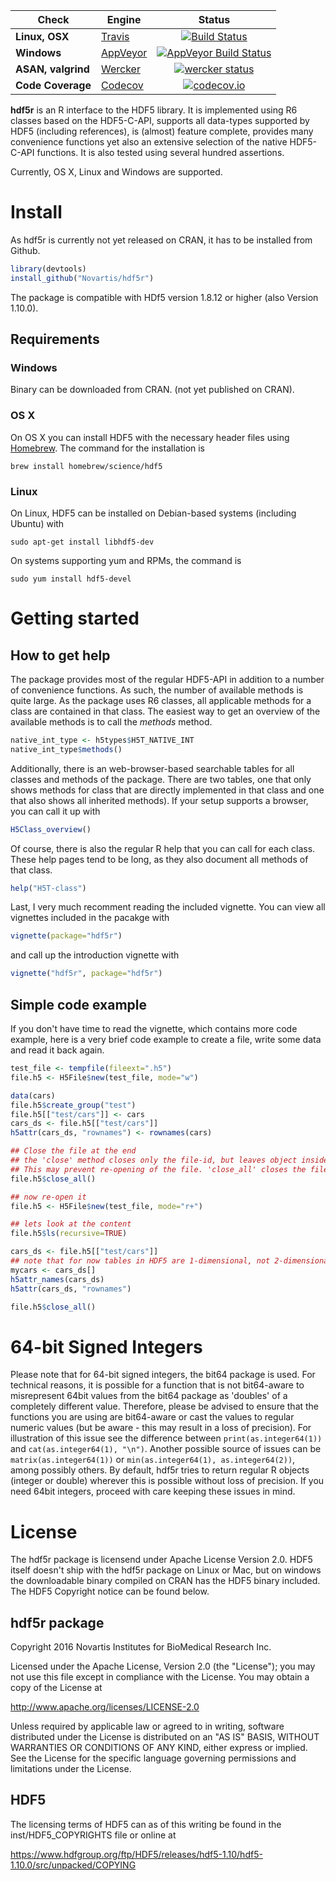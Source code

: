 | Check         | Engine | Status
| ------------- |--------|:-------------:|
| **Linux, OSX**|[Travis](https://travis-ci.org)|[![Build Status](https://travis-ci.org/hhoeflin/hdf5r.svg?branch=master)](https://travis-ci.org/hhoeflin/hdf5r)|
|**Windows**|[AppVeyor](https://www.appveyor.com)|[![AppVeyor Build Status](https://ci.appveyor.com/api/projects/status/github/hhoeflin/hdf5r?branch=master&svg=true)](https://ci.appveyor.com/project/hhoeflin/hdf5r)|
|**ASAN, valgrind**|[Wercker](http://www.wercker.com)|[![wercker status](https://app.wercker.com/status/6a30e9d63b5d38539e28505b2fe6c440/s/master "wercker status")](https://app.wercker.com/project/byKey/6a30e9d63b5d38539e28505b2fe6c440)|
|**Code Coverage**|[Codecov](https://codecov.io/)|[![codecov.io](http://codecov.io/github/hhoeflin/hdf5r/coverage.svg?branch=master)](http://codecov.io/github/hhoeflin/hdf5r?branch=master)|

**hdf5r** is an R interface to the HDF5 library. It is implemented using R6 classes based on the HDF5-C-API, 
supports all data-types supported by HDF5 (including references),
is (almost) feature complete, provides many convenience functions yet also an extensive selection of the native HDF5-C-API functions. It is also 
tested using several hundred assertions.

Currently, OS X, Linux and Windows are supported.

# Install

As hdf5r is currently not yet released on CRAN, it has to be installed from Github. 

```r
library(devtools)
install_github("Novartis/hdf5r")
```

The package is compatible with HDf5 version 1.8.12 or higher (also Version 1.10.0). 

## Requirements

### Windows

Binary can be downloaded from CRAN. (not yet published on CRAN).

### OS X

On OS X you can install HDF5 with the necessary header files using [Homebrew](http://brew.sh). The command for the installation is

```
brew install homebrew/science/hdf5
```


### Linux

On Linux, HDF5 can be installed on Debian-based systems (including Ubuntu) with 
```
sudo apt-get install libhdf5-dev
```

On systems supporting yum and RPMs, the command is

```
sudo yum install hdf5-devel
```

# Getting started

## How to get help

The package provides most of the regular HDF5-API in addition to a number of convenience functions. As such, the number of available methods is 
quite large. As the package uses R6 classes, all applicable methods for a class are contained in that class. The easiest way to get an 
overview of the available methods is to call the *methods* method. 

```r
native_int_type <- h5types$H5T_NATIVE_INT
native_int_type$methods()
```

Additionally, there is an web-browser-based searchable tables for all classes and methods of the package. There are two tables, one
that only shows methods for class that are directly implemented in that class and one that also shows all inherited methods). If your setup supports a 
browser, you can call it up with 

```r
H5Class_overview()
```

Of course, there is also the regular R help that you can call for each class. These help pages tend to be long, as they also document all
methods of that class.

```r
help("H5T-class")
```

Last, I very much recomment reading the included vignette. You can view all vignettes included in the pacakge with

```r
vignette(package="hdf5r")
```

and call up the introduction vignette with

```r
vignette("hdf5r", package="hdf5r")
```


## Simple code example

If you don't have time to read the vignette, which contains more code example, here is a very brief code example to 
create a file, write some data and read it back again.

```r
test_file <- tempfile(fileext=".h5")
file.h5 <- H5File$new(test_file, mode="w")

data(cars)
file.h5$create_group("test")
file.h5[["test/cars"]] <- cars
cars_ds <- file.h5[["test/cars"]]
h5attr(cars_ds, "rownames") <- rownames(cars)

## Close the file at the end
## the 'close' method closes only the file-id, but leaves object inside the file open
## This may prevent re-opening of the file. 'close_all' closes the file and all objects in it
file.h5$close_all()
```


```r
## now re-open it 
file.h5 <- H5File$new(test_file, mode="r+")

## lets look at the content
file.h5$ls(recursive=TRUE)

cars_ds <- file.h5[["test/cars"]]
## note that for now tables in HDF5 are 1-dimensional, not 2-dimensional
mycars <- cars_ds[]
h5attr_names(cars_ds)
h5attr(cars_ds, "rownames")

file.h5$close_all()
```

# 64-bit Signed Integers

Please note that for 64-bit signed integers, the bit64 package is used. For technical reasons, it is possible for a function that is not bit64-aware to misrepresent 64bit values from the bit64 package as 'doubles' of a completely different value. Therefore, please be advised to ensure that the functions you are using are bit64-aware or cast the values to regular numeric values (but be aware - this may result in a loss of precision). For illustration of this issue see the difference between `print(as.integer64(1))` and `cat(as.integer64(1), "\n")`. Another possible source of issues can be `matrix(as.integer64(1))` or `min(as.integer64(1), as.integer64(2))`, among possibly others. By default, hdf5r tries to return regular R objects (integer or double) wherever this is possible without loss of precision. If you need 64bit integers, proceed with care keeping these issues in mind.

# License

The hdf5r package is licensend under Apache License Version 2.0. HDF5 itself doesn't ship with the hdf5r package on Linux or Mac, but on windows the downloadable binary compiled on CRAN has the HDF5 binary included. The HDF5 Copyright notice can be found below.

## hdf5r package

Copyright 2016 Novartis Institutes for BioMedical Research Inc.

Licensed under the Apache License, Version 2.0 (the "License");
you may not use this file except in compliance with the License.
You may obtain a copy of the License at

http://www.apache.org/licenses/LICENSE-2.0

Unless required by applicable law or agreed to in writing, software
distributed under the License is distributed on an "AS IS" BASIS,
WITHOUT WARRANTIES OR CONDITIONS OF ANY KIND, either express or implied.
See the License for the specific language governing permissions and
limitations under the License.


## HDF5

The licensing terms of HDF5 can as of this writing be found in the inst/HDF5_COPYRIGHTS file or online at

https://www.hdfgroup.org/ftp/HDF5/releases/hdf5-1.10/hdf5-1.10.0/src/unpacked/COPYING
